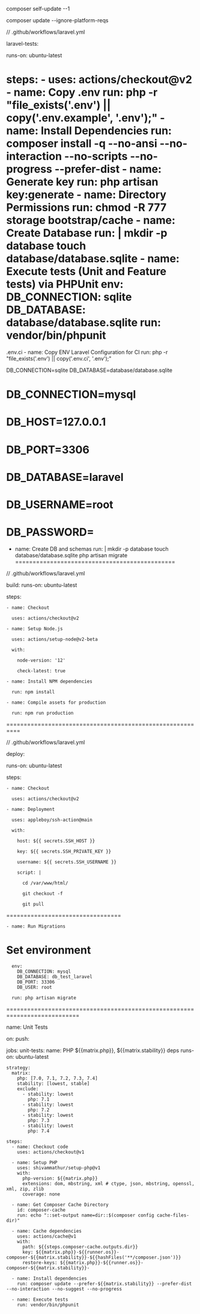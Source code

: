composer self-update --1

composer update --ignore-platform-reqs



// .github/workflows/laravel.yml


laravel-tests:


  runs-on: ubuntu-latest


  steps:
    - uses: actions/checkout@v2
    - name: Copy .env
      run: php -r "file_exists('.env') || copy('.env.example', '.env');"
    - name: Install Dependencies
      run: composer install -q --no-ansi --no-interaction --no-scripts --no-progress --prefer-dist
    - name: Generate key
      run: php artisan key:generate
    - name: Directory Permissions
      run: chmod -R 777 storage bootstrap/cache
    - name: Create Database
      run: |
        mkdir -p database
        touch database/database.sqlite
    - name: Execute tests (Unit and Feature tests) via PHPUnit
      env:
        DB_CONNECTION: sqlite
        DB_DATABASE: database/database.sqlite
      run: vendor/bin/phpunit
===============
.env.ci
    - name: Copy ENV Laravel Configuration for CI
      run: php -r "file_exists('.env') || copy('.env.ci', '.env');"

DB_CONNECTION=sqlite
DB_DATABASE=database/database.sqlite
# DB_CONNECTION=mysql
# DB_HOST=127.0.0.1
# DB_PORT=3306
# DB_DATABASE=laravel
# DB_USERNAME=root
# DB_PASSWORD=


 - name: Create DB and schemas
      run: |
        mkdir -p database
        touch database/database.sqlite
        php artisan migrate
==============================================

// .github/workflows/laravel.yml

build:
  runs-on: ubuntu-latest

  steps:

    - name: Checkout

      uses: actions/checkout@v2

    - name: Setup Node.js

      uses: actions/setup-node@v2-beta

      with:

        node-version: '12'

        check-latest: true

    - name: Install NPM dependencies

      run: npm install

    - name: Compile assets for production

      run: npm run production
==========================================================


// .github/workflows/laravel.yml

deploy:

  runs-on: ubuntu-latest

  steps:

    - name: Checkout

      uses: actions/checkout@v2

    - name: Deployment

      uses: appleboy/ssh-action@main

      with:

        host: ${{ secrets.SSH_HOST }}

        key: ${{ secrets.SSH_PRIVATE_KEY }}

        username: ${{ secrets.SSH_USERNAME }}

        script: |

          cd /var/www/html/

          git checkout -f 

          git pull
=================================

    - name: Run Migrations
# Set environment
      env:
        DB_CONNECTION: mysql
        DB_DATABASE: db_test_laravel
        DB_PORT: 33306
        DB_USER: root

      run: php artisan migrate
===========================================================================

name: Unit Tests

on:
  push:

jobs:
  unit-tests:
    name: PHP ${{matrix.php}}, ${{matrix.stability}} deps
    runs-on: ubuntu-latest

    strategy:
      matrix:
        php: [7.0, 7.1, 7.2, 7.3, 7.4]
        stability: [lowest, stable]
        exclude:
          - stability: lowest
            php: 7.1
          - stability: lowest
            php: 7.2
          - stability: lowest
            php: 7.3
          - stability: lowest
            php: 7.4

    steps:
      - name: Checkout code
        uses: actions/checkout@v1

      - name: Setup PHP
        uses: shivammathur/setup-php@v1
        with:
          php-version: ${{matrix.php}}
          extensions: dom, mbstring, xml # ctype, json, mbstring, openssl, xml, zip, zlib
          coverage: none

      - name: Get Composer Cache Directory
        id: composer-cache
        run: echo "::set-output name=dir::$(composer config cache-files-dir)"

      - name: Cache dependencies
        uses: actions/cache@v1
        with:
          path: ${{steps.composer-cache.outputs.dir}}
          key: ${{matrix.php}}-${{runner.os}}-composer-${{matrix.stability}}-${{hashFiles('**/composer.json')}}
          restore-keys: ${{matrix.php}}-${{runner.os}}-composer-${{matrix.stability}}-

      - name: Install dependencies
        run: composer update --prefer-${{matrix.stability}} --prefer-dist --no-interaction --no-suggest --no-progress

      - name: Execute tests
        run: vendor/bin/phpunit
